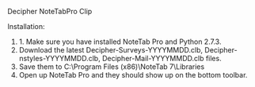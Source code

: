 Decipher NoteTabPro Clip

Installation:
<ol>
  <li>1. Make sure you have installed NoteTab Pro and Python 2.7.3.</li>
  <li>Download the latest Decipher-Surveys-YYYYMMDD.clb, Decipher-nstyles-YYYYMMDD.clb, Decipher-Mail-YYYYMMDD.clb files.</li>
  <li>Save them to C:\Program Files (x86)\NoteTab 7\Libraries</li>
  <li>Open up NoteTab Pro and they should show up on the bottom toolbar.</li>
</ol>
